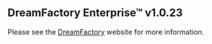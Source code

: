 ## DreamFactory Enterprise&trade; v1.0.23
Please see the [DreamFactory](https://www.dreamfactory.com/) website for more information.
